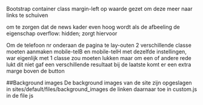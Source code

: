 Bootstrap container class margin-left op waarde gezet om deze meer naar links te schuiven

om te zorgen dat de news kader even hoog wordt als de afbeeling de eigenschap overflow: hidden;
zorgt hiervoor

Om de telefoon nr onderaan de pagina te lay-outen 2 verschillende classe moeten aanmaken mobile-telB en mobile-telH
met dezelfde instellingen, war eigenlijk met 1 classe zou moeten lukken maar om een of andere rede lukt dit niet
gaf een verschillende resultaat bij de laatste komt er een extra marge boven de button

##Background images
De background images van de site zijn opgeslagen in sites/default/files/background_images de linken daarnaar toe in custom.js
in de file js